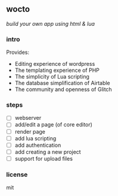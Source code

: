 ## wocto

_build your own app using html & lua_

### intro

Provides:

- Editing experience of wordpress
- The templating experience of PHP
- The simplicity of Lua scripting
- The database simplification of Airtable
- The community and openness of Glitch

### steps

- [ ] webserver
- [ ] add/edit a page (of core editor)
- [ ] render page
- [ ] add lua scripting
- [ ] add authentication
- [ ] add creating a new project
- [ ] support for upload files

### license

mit
